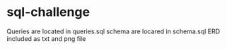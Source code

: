 # sql-challenge
Queries are located in queries.sql
schema are locared in schema.sql
ERD included as txt and png file
